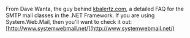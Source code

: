 From Dave Wanta, the guy behind [kbalertz.com](http://www.kbalertz.com/), a detailed FAQ for the SMTP mail classes in the .NET Framework. If you are using System.Web.Mail, then you'll want to check it out: [http://www.systemwebmail.net/](http://www.systemwebmail.net/)